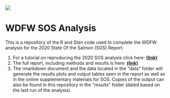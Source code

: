 ![](https://user-images.githubusercontent.com/40445951/101853410-684a0c00-3b14-11eb-9ad4-974b0a1b440a.JPG)
# WDFW SOS Analysis
This is a repository of the R and Stan code used to complete the WDFW analysis for the 2020 State Of the Salmon (SOS) Report:
1. For a tutorial on reproducing the 2020 SOS analysis click here: [**(link)**](https://github.com/tbuehrens/WDFW_SOS_Analysis/blob/main/WDFW_SOS_Analysis.pdf)
2. The full report, including methods and results is here: [**(link)**](https://data.wa.gov/Natural-Resources-Environment/WDFW-Status-and-Trends-Analysis-of-Salmon-Abundanc/fs39-yvqy)
3. The rmarkdown document and the data located in the "data" folder will generate the results plots and output tables seen in the report as well as in the online supplementary materials for SOS. Copies of the output can also be found in this repository in the "results" folder (dated based on the last run of the analysis).
